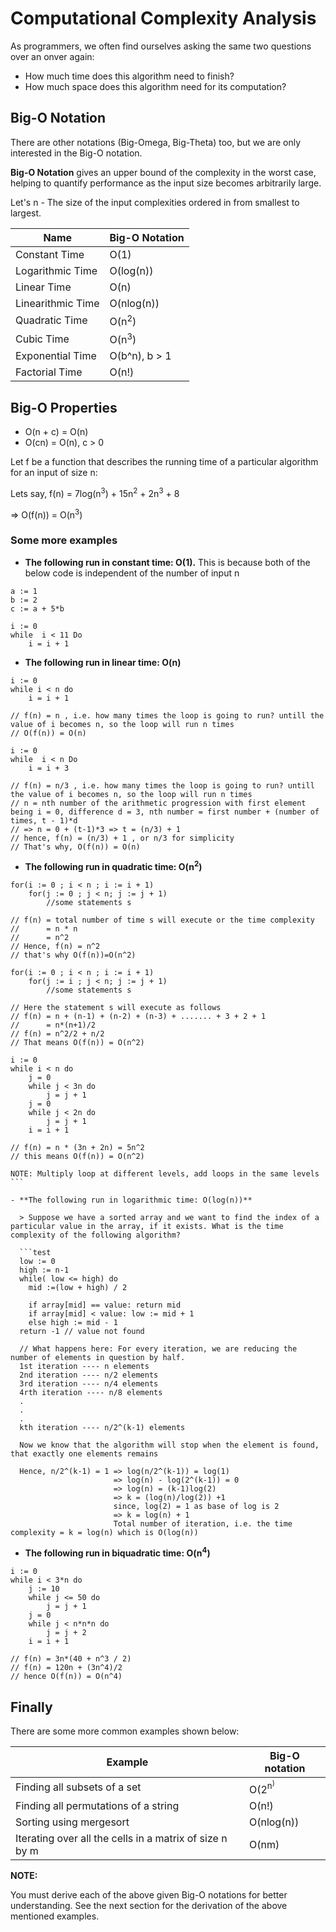 # Computational Complexity Analysis

As programmers, we often find ourselves asking the same two questions over an onver again:

- How much time does this algorithm need to finish?
- How much space does this algorithm need for its computation?

## Big-O Notation

There are other notations (Big-Omega, Big-Theta) too, but we are only interested in the Big-O notation.

**Big-O Notation** gives an upper bound of the complexity in the worst case, helping to quantify performance as the input size becomes arbitrarily large.

Let's n - The size of the input complexities ordered in from smallest to largest.

| Name              | Big-O Notation   |
| ----------------- | ---------------- |
| Constant Time     | O(1)             |
| Logarithmic Time  | O(log(n))        |
| Linear Time       | O(n)             |
| Linearithmic Time | O(nlog(n))       |
| Quadratic Time    | O(n<sup>2</sup>) |
| Cubic Time        | O(n<sup>3</sup>) |
| Exponential Time  | O(b^n), b > 1    |
| Factorial Time    | O(n!)            |

## Big-O Properties

- O(n + c) = O(n)
- O(cn) = O(n), c > 0

Let f be a function that describes the running time of a particular algorithm for an input of size n:

Lets say, f(n) = 7log(n<sup>3</sup>) + 15n<sup>2</sup> + 2n<sup>3</sup> + 8

=> O(f(n)) = O(n<sup>3</sup>)

### Some more examples

- **The following run in constant time: O(1).** This is because both of the below code is independent of the number of input n

```test
a := 1
b := 2
c := a + 5*b
```

```test
i := 0
while  i < 11 Do
    i = i + 1
```

- **The following run in linear time: O(n)**

```test
i := 0
while i < n do
    i = i + 1

// f(n) = n , i.e. how many times the loop is going to run? untill the value of i becomes n, so the loop will run n times
// O(f(n)) = O(n)
```

```test
i := 0
while  i < n Do
    i = i + 3

// f(n) = n/3 , i.e. how many times the loop is going to run? untill the value of i becomes n, so the loop will run n times
// n = nth number of the arithmetic progression with first element being i = 0, difference d = 3, nth number = first number + (number of times, t - 1)*d
// => n = 0 + (t-1)*3 => t = (n/3) + 1
// hence, f(n) = (n/3) + 1 , or n/3 for simplicity
// That's why, O(f(n)) = O(n)
```

- **The following run in quadratic time: O(n<sup>2</sup>)**

```test
for(i := 0 ; i < n ; i := i + 1)
    for(j := 0 ; j < n; j := j + 1)
        //some statements s

// f(n) = total number of time s will execute or the time complexity
//      = n * n
//      = n^2
// Hence, f(n) = n^2
// that's why O(f(n))=O(n^2)

```

```test
for(i := 0 ; i < n ; i := i + 1)
    for(j := i ; j < n; j := j + 1)
        //some statements s

// Here the statement s will execute as follows
// f(n) = n + (n-1) + (n-2) + (n-3) + ....... + 3 + 2 + 1
//      = n*(n+1)/2
// f(n) = n^2/2 + n/2
// That means O(f(n)) = O(n^2)
```

````test
i := 0
while i < n do
    j = 0
    while j < 3n do
        j = j + 1
    j = 0
    while j < 2n do
        j = j + 1
    i = i + 1

// f(n) = n * (3n + 2n) = 5n^2
// this means O(f(n)) = O(n^2)

NOTE: Multiply loop at different levels, add loops in the same levels
```

- **The following run in logarithmic time: O(log(n))**

  > Suppose we have a sorted array and we want to find the index of a particular value in the array, if it exists. What is the time complexity of the following algorithm?

  ```test
  low := 0
  high := n-1
  while( low <= high) do
    mid :=(low + high) / 2

    if array[mid] == value: return mid
    if array[mid] < value: low := mid + 1
    else high := mid - 1
  return -1 // value not found

  // What happens here: For every iteration, we are reducing the number of elements in question by half.
  1st iteration ---- n elements
  2nd iteration ---- n/2 elements
  3rd iteration ---- n/4 elements
  4rth iteration ---- n/8 elements
  .
  .
  .
  kth iteration ---- n/2^(k-1) elements

  Now we know that the algorithm will stop when the element is found, that exactly one elements remains

  Hence, n/2^(k-1) = 1 => log(n/2^(k-1)) = log(1)
                       => log(n) - log(2^(k-1)) = 0
                       => log(n) = (k-1)log(2)
                       => k = (log(n)/log(2)) +1
                       since, log(2) = 1 as base of log is 2
                       => k = log(n) + 1
                       Total number of iteration, i.e. the time complexity = k = log(n) which is O(log(n))
````

- **The following run in biquadratic time: O(n<sup>4</sup>)**

```test
i := 0
while i < 3*n do
    j := 10
    while j <= 50 do
        j = j + 1
    j = 0
    while j < n*n*n do
        j = j + 2
    i = i + 1

// f(n) = 3n*(40 + n^3 / 2)
// f(n) = 120n + (3n^4)/2
// hence O(f(n)) = O(n^4)
```

## Finally

There are some more common examples shown below:

| Example                                                 | Big-O notation  |
| ------------------------------------------------------- | --------------- |
| Finding all subsets of a set                            | O(2<sup>n<sup>) |
| Finding all permutations of a string                    | O(n!)           |
| Sorting using mergesort                                 | O(nlog(n))      |
| Iterating over all the cells in a matrix of size n by m | O(nm)           |

**NOTE:**

You must derive each of the above given Big-O notations for better understanding. See the next section for the derivation of the above mentioned examples.
